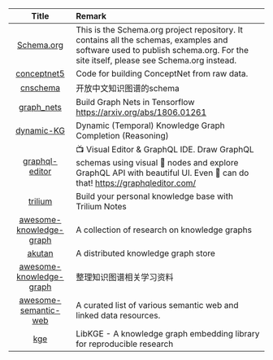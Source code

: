 | Title | Remark |
| :----: | :---- |
| [Schema.org](https://github.com/schemaorg/schemaorg)|This is the Schema.org project repository. It contains all the schemas, examples and software used to publish schema.org. For the site itself, please see Schema.org instead.|
|[conceptnet5](https://github.com/commonsense/conceptnet5)|Code for building ConceptNet from raw data.|
|[cnschema](https://github.com/cnschema/cnschema)|开放中文知识图谱的schema|
|[graph_nets](https://github.com/deepmind/graph_nets)|Build Graph Nets in Tensorflow https://arxiv.org/abs/1806.01261|
|[dynamic-KG](https://github.com/woojeongjin/dynamic-KG)|Dynamic (Temporal) Knowledge Graph Completion (Reasoning)|
|[graphql-editor](https://github.com/graphql-editor/graphql-editor)|📺 Visual Editor & GraphQL IDE. Draw GraphQL schemas using visual 🔷 nodes and explore GraphQL API with beautiful UI. Even 🐒 can do that! https://graphqleditor.com/|
|[trilium](https://github.com/zadam/trilium)|Build your personal knowledge base with Trilium Notes|
|[awesome-knowledge-graph](https://github.com/shaoxiongji/awesome-knowledge-graph)|A collection of research on knowledge graphs|
|[akutan](https://github.com/eBay/akutan)|A distributed knowledge graph store|
|[awesome-knowledge-graph](https://github.com/husthuke/awesome-knowledge-graph)|整理知识图谱相关学习资料|
|[awesome-semantic-web](https://github.com/semantalytics/awesome-semantic-web)|A curated list of various semantic web and linked data resources.|
|[kge](https://github.com/uma-pi1/kge)|LibKGE - A knowledge graph embedding library for reproducible research|